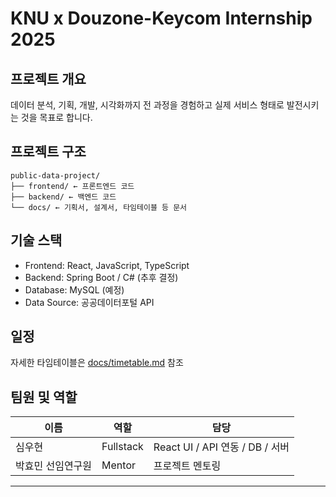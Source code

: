 # KNU x Douzone-Keycom Internship 2025

## 프로젝트 개요

데이터 분석, 기획, 개발, 시각화까지 전 과정을 경험하고
실제 서비스 형태로 발전시키는 것을 목표로 합니다.

## 프로젝트 구조

```
public-data-project/
├── frontend/ ← 프론트엔드 코드
├── backend/ ← 백엔드 코드
└── docs/ ← 기획서, 설계서, 타임테이블 등 문서
```

## 기술 스택

- Frontend: React, JavaScript, TypeScript
- Backend: Spring Boot / C# (추후 결정)
- Database: MySQL (예정)
- Data Source: 공공데이터포털 API

## 일정

자세한 타임테이블은 [docs/timetable.md](docs/timetable.md) 참조

## 팀원 및 역할

| 이름              | 역할      | 담당                            |
| ----------------- | --------- | ------------------------------- |
| 심우현            | Fullstack | React UI / API 연동 / DB / 서버 |
| 박효민 선임연구원 | Mentor    | 프로젝트 멘토링                 |

---

